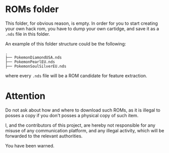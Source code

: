 # ROMs folder

This folder, for obvious reason, is empty. In order for you to start creating your own hack rom, you have to dump your own cartidge, and save it as a `.nds` file in this folder.

An example of this folder structure could be the following:

```
.
├── PokemonDiamondUSA.nds
├── PokemonPearlEU.nds
├── PokemonSoulSilverEU.nds
```

where every `.nds` file will be a ROM candidate for feature extraction.

# Attention

Do not ask about how and where to download such ROMs, as it is illegal to posses a copy if you don't posses a physical copy of such item.

I, and the contributors of this project, are hereby not responsible for any misuse of any communication platform, and any illegal activity, which will be forwarded to the relevant authorities.

You have been warned.
